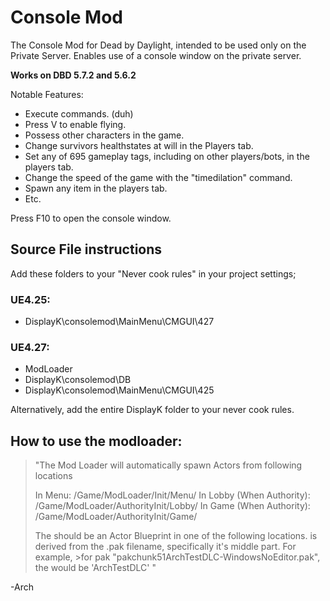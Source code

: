 # Console Mod
The Console Mod for Dead by Daylight, intended to be used only on the Private Server. Enables use of a console window on the private server. 

**Works on DBD 5.7.2 and 5.6.2**

Notable Features:
- Execute commands. (duh)
- Press V to enable flying.
- Possess other characters in the game.
- Change survivors healthstates at will in the Players tab.
- Set any of 695 gameplay tags, including on other players/bots, in the players tab.
- Change the speed of the game with the "timedilation" command.
- Spawn any item in the players tab.
- Etc.

Press F10 to open the console window.

## Source File instructions

Add these folders to your "Never cook rules" in your project settings;

### UE4.25:
- DisplayK\consolemod\MainMenu\CMGUI\427

### UE4.27:
- ModLoader
- DisplayK\consolemod\DB
- DisplayK\consolemod\MainMenu\CMGUI\425

Alternatively, add the entire DisplayK folder to your never cook rules.

## How to use the modloader:

>"The Mod Loader will automatically spawn Actors from following locations
>
>In Menu: 
>/Game/ModLoader/Init/Menu/<ModName>
>In Lobby (When Authority):
>/Game/ModLoader/AuthorityInit/Lobby/<ModName>
>In Game (When Authority): 
>/Game/ModLoader/AuthorityInit/Game/<ModName>
>
>The <ModName> should be an Actor Blueprint in one of the following locations. <ModName> is derived from the .pak filename, specifically it's middle part. For example, >for pak "pakchunk51ArchTestDLC-WindowsNoEditor.pak", the <ModName> would be 'ArchTestDLC' "

-Arch
